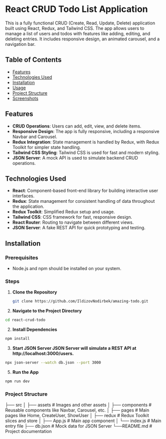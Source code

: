 # React CRUD Todo List Application

This is a fully functional CRUD (Create, Read, Update, Delete) application built using React, Redux, and Tailwind CSS. The app allows users to manage a list of users and todos with features like adding, editing, and deleting entries. It includes responsive design, an animated carousel, and a navigation bar.

## Table of Contents

- [Features](#features)
- [Technologies Used](#technologies-used)
- [Installation](#installation)
- [Usage](#usage)
- [Project Structure](#project-structure)
- [Screenshots](#screenshots)

## Features

- **CRUD Operations**: Users can add, edit, view, and delete items.
- **Responsive Design**: The app is fully responsive, including a responsive Navbar and Carousel.
- **Redux Integration**: State management is handled by Redux, with Redux Toolkit for simpler state handling.
- **Tailwind CSS Styling**: Tailwind CSS is used for fast and modern styling.
- **JSON Server**: A mock API is used to simulate backend CRUD operations.

## Technologies Used

- **React**: Component-based front-end library for building interactive user interfaces.
- **Redux**: State management for consistent handling of data throughout the application.
- **Redux Toolkit**: Simplified Redux setup and usage.
- **Tailwind CSS**: CSS framework for fast, responsive design.
- **React Router**: Routing to navigate between different views.
- **JSON Server**: A fake REST API for quick prototyping and testing.

## Installation

### Prerequisites

- Node.js and npm should be installed on your system.

### Steps

1. **Clone the Repository**

   ```bash
   git clone https://github.com/IldizovNodirbek/amazing-todo.git
   ```

2. **Navigate to the Project Directory**

```bash
cd react-crud-todo
```

2. **Install Dependencies**

```bash
npm install
```

3. **Start JSON Server JSON Server will simulate a REST API at http://localhost:3000/users.**

```bash
npx json-server --watch db.json --port 3000
```

5. **Run the App**

```bash
npm run dev
```

### Project Structure 

├── src
│   ├── assets              # Images and other assets
│   ├── components          # Reusable components like Navbar, Carousel, etc.
│   ├── pages               # Main pages like Home, CreateUser, ShowUser
│   ├── redux               # Redux Toolkit slices and store
│   ├── App.js              # Main app component
│   └── index.js            # Main entry file
├── db.json                 # Mock data for JSON Server
└──README.md               # Project documentation

